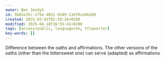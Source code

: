 ```yaml
---
owner: Ben Jendyk
id: 5b82e35c-179a-4851-9109-11070ce66200
created: 2025-03-02T02:59:24+0100
modified: 2025-04-18T16:55:41+0200
tags: [access/public, language/en, tf/quarter]
key-words: []
---
```


Difference between the oaths and affirmations. The other versions of the oaths (other than the bittersweet one) can serve (adapted) as affirmations